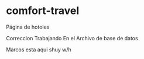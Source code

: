 # comfort-travel
Página de hotoles

Correccion
Trabajando En el Archivo de base de datos

Marcos esta aqui
shuy w/h